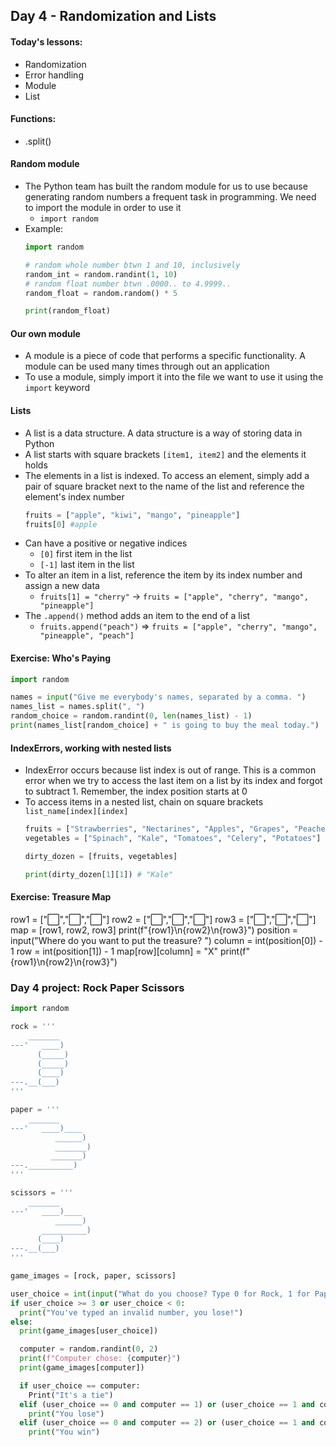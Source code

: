 ## Day 4 - Randomization and Lists

#### Today's lessons:
- Randomization
- Error handling
- Module
- List

#### Functions:
- .split()

#### Random module
- The Python team has built the random module for us to use because generating random numbers a frequent task in programming. We need to import the module in order to use it
  - `import random`
- Example:
  ```py
  import random

  # random whole number btwn 1 and 10, inclusively
  random_int = random.randint(1, 10)
  # random float number btwn .0000.. to 4.9999.. 
  random_float = random.random() * 5

  print(random_float)
  ```

#### Our own module
- A module is a piece of code that performs a specific functionality. A module can be used many times through out an application
- To use a module, simply import it into the file we want to use it using the `import` keyword

#### Lists
- A list is a data structure. A data structure is a way of storing data in Python
- A list starts with square brackets `[item1, item2]` and the elements it holds
- The elements in a list is indexed. To access an element, simply add a pair of square bracket next to the name of the list and reference the element's index number
  ```py
  fruits = ["apple", "kiwi", "mango", "pineapple"]
  fruits[0] #apple
  ```
- Can have a positive or negative indices
  - `[0]` first item in the list
  - `[-1]` last item in the list
- To alter an item in a list, reference the item by its index number and assign a new data
  - `fruits[1] = "cherry"` -> `fruits = ["apple", "cherry", "mango", "pineapple"]`
- The `.append()` method adds an item to the end of a list
  - `fruits.append("peach")` => `fruits = ["apple", "cherry", "mango", "pineapple", "peach"]`

#### Exercise: Who's Paying
```py
import random

names = input("Give me everybody's names, separated by a comma. ")
names_list = names.split(", ")
random_choice = random.randint(0, len(names_list) - 1)
print(names_list[random_choice] + " is going to buy the meal today.")
```

#### IndexErrors, working with nested lists
- IndexError occurs because list index is out of range. This is a common error when we try to access the last item on a list by its index and forgot to subtract 1. Remember, the index position starts at 0
- To access items in a nested list, chain on square brackets `list_name[index][index]`
  ```py
  fruits = ["Strawberries", "Nectarines", "Apples", "Grapes", "Peaches", "Cherries", "Pears"]
  vegetables = ["Spinach", "Kale", "Tomatoes", "Celery", "Potatoes"]

  dirty_dozen = [fruits, vegetables]

  print(dirty_dozen[1][1]) # "Kale"
  ```

#### Exercise: Treasure Map
row1 = ["⬜️","⬜️","⬜️"]
row2 = ["⬜️","⬜️","⬜️"]
row3 = ["⬜️","⬜️","⬜️"]
map = [row1, row2, row3]
print(f"{row1}\n{row2}\n{row3}")
position = input("Where do you want to put the treasure? ")
column = int(position[0]) - 1
row = int(position[1]) - 1
map[row][column] = "X"
print(f"{row1}\n{row2}\n{row3}")

### Day 4 project: Rock Paper Scissors
```py
import random

rock = '''
    _______
---'   ____)
      (_____)
      (_____)
      (____)
---.__(___)
'''

paper = '''
    _______
---'   ____)____
          ______)
          _______)
         _______)
---.__________)
'''

scissors = '''
    _______
---'   ____)____
          ______)
       __________)
      (____)
---.__(___)
'''

game_images = [rock, paper, scissors]

user_choice = int(input("What do you choose? Type 0 for Rock, 1 for Paper or 2 for Scissors.\n"))
if user_choice >= 3 or user_choice < 0:
  print("You've typed an invalid number, you lose!")
else:
  print(game_images[user_choice])

  computer = random.randint(0, 2)
  print(f"Computer chose: {computer}")
  print(game_images[computer])

  if user_choice == computer:
    Print("It's a tie")
  elif (user_choice == 0 and computer == 1) or (user_choice == 1 and computer == 2) or (user_choice == 2 and computer == 0):
    print("You lose")
  elif (user_choice == 0 and computer == 2) or (user_choice == 1 and computer == 0) or (user_choice == 2 and computer == 1):
    print("You win")
```